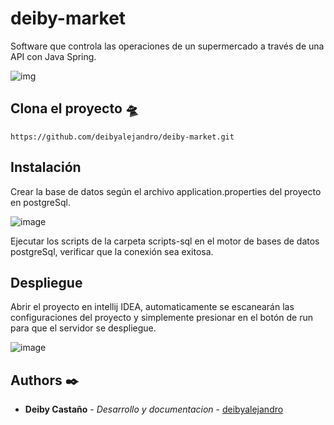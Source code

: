 # deiby-market
Software que controla las operaciones de un supermercado a través de una API con Java Spring. 

![img](https://user-images.githubusercontent.com/60546141/186958222-3ad9fc75-6fab-4338-9f61-0c009f451012.png)

## Clona el proyecto 🛸
```
https://github.com/deibyalejandro/deiby-market.git
```
## Instalación

Crear la base de datos según el archivo application.properties del proyecto en postgreSql.

![image](https://user-images.githubusercontent.com/60546141/186961400-9ad3e1cf-63d6-4c61-97a2-b5bbd79f6723.png)

Ejecutar los scripts de la carpeta scripts-sql en el motor de bases de datos postgreSql, verificar que la conexión sea exitosa.


## Despliegue

Abrir el proyecto en intellij IDEA, automaticamente se escanearán las configuraciones del proyecto y simplemente presionar en el botón de run para que el servidor se despliegue.

![image](https://user-images.githubusercontent.com/60546141/186960886-3205780f-c21b-4de0-bcf0-bc0de4596d33.png)


## Authors ✒️

* **Deiby Castaño** - *Desarrollo y documentacion* - [deibyalejandro](https://github.com/deibyalejandro)
